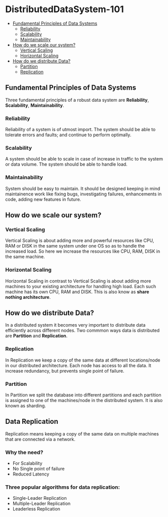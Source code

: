 # DistributedDataSystem-101

* [Fundamental Principles of Data Systems](#fundamental-principles-of-data-systems)
    * [Reliability](#reliability)
    * [Scalability](#scalability)
    * [Maintainability](#maintainability)
* [How do we scale our system?](#how-do-we-scale-our-system)
    * [Vertical Scaling](#vertical-scaling)
    * [Horizontal Scaling](#horizontal-scaling)
* [How do we distribute Data?](how-do-we-distribute-data)
    * [Partition](#partition)
    * [Replication](#replcation)



## Fundamental Principles of Data Systems

Three fundamental principles of a robust data system are **Reliability**, **Scalability**, **Maintainability**. 

### Reliability

Reliability of a system is of utmost import. The system should be able to tolerate errors and faults; and continue to perform optimally.

### Scalability

A system should be able to scale in case of increase in traffic to the system or data volume. The system should be able to handle load.

### Maintainability

System should be easy to maintain. It should be designed keeping in mind maintainence work like fixing bugs, investigating failures, enhancements in code, adding new features in future.


## How do we scale our system?

### Vertical Scaling

Vertical Scaling is about adding more and powerful resources like CPU, RAM or DISK in the same system under one OS so as to handle the increased load. So here we increase the resources like CPU, RAM, DISK in the same machine.

### Horizontal Scaling

Horizontal Scaling in contrast to Vertical Scaling is about adding more machines to your existing architecture for handling high load. Each such machine has its own CPU, RAM and DISK. This is also know as **share nothing architecture**.


## How do we distribute Data?
In a distributed system it becomes very important to distribute data efficiently across different nodes. Two commmon ways data is distributed are **Partition** and **Replication**.

### Replication
In Replication we keep a copy of the same data at different locations/node in our distributed architecture. Each node has access to all the data. It increase redundancy, but prevents single point of failure.

### Partition
In Partition we split the database into different partitions and each partition is assigned to one of the machines/node in the distributed system. It is also known as sharding.

## Data Replication

Replication means keeping a copy of the same data on multiple machines that are connected via a network. 

### Why the need?
* For Scalability
* No Single point of failure
* Reduced Latency

### Three popular algorithms for data replication:
* Single-Leader Replication
* Multiple-Leader Replication
* Leaderless Replication

